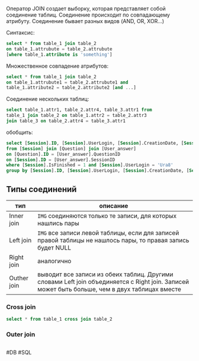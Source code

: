Оператор JOIN создает выборку, которая представляет собой соединение таблиц. Соединение происходит по совпадающему атрибуту. Соединение бывает разных видов (AND, OR, XOR...)

Синтаксис:
```sql
select * from table_1 join table_2
on table_1.attrubute = table_2.attrubute
[where table_1.attribute is 'something']
```

Множественное совпадение атрибутов:
```sql
select * from table_1 join table_2
on table_1.attrubute1 = table_2.attrubute1 and
table_1.attribute2 = table_2.attribute2 [and ...]
```

Соединение нескольких таблиц:
```sql
select table_1.attr1, table_2.attr4, table_3.attr1 from
table_1 join table_2 on table_1.attr2 = table_2.attr3
join table_3 on table_2.attr4 = table_3.attr1
```
обобщить:
```sql
select [Session].ID, [Session].UserLogin, [Session].CreationDate, [Session].TestAuthorLogin
from [Session] join [Question] join [User_answer]
on [Question].ID = [User_answer].QuestionID
on [Session].ID = [User_answer].SessionID
where [Session].IsFinished = 1 and [Session].UserLogin = 'Ura8'
group by [Session].ID, [Session].UserLogin, [Session].CreationDate, [Session].TestAuthorLogin
```

## Типы соединений

тип | описание
-|-
Inner join | `IMG` соединяются только те записи, для которых нашлись пары
Left join | `IMG` все записи левой таблицы, если для записей правой таблицы не нашлось пары, то правая запись будет NULL
Right join | аналогично
Outher join | выводит все записи из обеих таблиц. Другими словами Left join объединяется с Right join. Записей может быть больше, чем в двух таблицах вместе

### Cross join

```sql
select * from table_1 cross join table_2
```

### Outer join

```sql

```

#DB #SQL